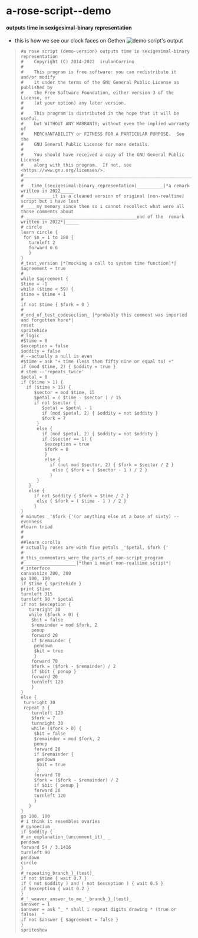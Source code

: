 # a-rose-script--demo
#### outputs time in sexigesimal-binary representation
- this is how we see our clock faces on Gethen
![demo script's output](https://user-images.githubusercontent.com/98284211/172931510-2ed1fa73-2949-4854-81e0-133784b6419a.png "rose script second59")

>```
>#a rose script (demo-version) outputs time in sexigesimal-binary representation
>#    Copyright (C) 2014-2022  irulanCorrino
>#
>#    This program is free software: you can redistribute it and/or modify
>#    it under the terms of the GNU General Public License as published by
>#    the Free Software Foundation, either version 3 of the License, or
>#    (at your option) any later version.
>#
>#    This program is distributed in the hope that it will be useful,
>#    but WITHOUT ANY WARRANTY; without even the implied warranty of
>#    MERCHANTABILITY or FITNESS FOR A PARTICULAR PURPOSE.  See the
>#    GNU General Public License for more details.
>#
>#    You should have received a copy of the GNU General Public License
>#    along with this program.  If not, see <https://www.gnu.org/licenses/>.
>#____________________________________________________________________________
>#
>#  _time_(sexigesimal-binary_representation)__________|*a remark written in 2022_____
># __________it is a cleaned version of original [non-realtime] script but i have lost
># ____my memory since then so i cannot recollect what were all those comments about
># __________________________________________end of the  remark written in 2022*|_____
># circle
>learn circle {
>  for $n = 1 to 180 {
>    turnleft 2
>    forward 0.6
>    }
> }
>#_test_version |*[mocking a call to system time function]*|
>$agreement = true
>#
>while $agreement {
>$time = -1
>while ($time < 59) {
>$time = $time + 1
>#
>if not $time { $fork = 0 }
>#
>#_end_of_test_codesection_ |*probably this comment was imported and forgotten here*|
>reset
>spritehide
>#_logic
>#$time = 0
>$exception = false
>$oddity = false
>#_--actually a null is even
>#$time = ask "+ time (less then fifty nine or equal to) +"
>if (mod $time, 2) { $oddity = true }
># stem --'repeats_twice'
>$petal = 0
>if ($time > 1) {
>   if ($time > 15) {
>      $sector = mod $time, 15
>      $petal = ( $time - $sector ) / 15
>      if not $sector {
>         $petal = $petal - 1
>         if (mod $petal, 2) { $oddity = not $oddity }
>         $fork = 7
>       }
>       else {
>         if (mod $petal, 2) { $oddity = not $oddity }
>         if ($sector == 1) {
>          $exception = true
>          $fork = 0
>          }
>          else {   
>            if (not mod $sector, 2) { $fork = $sector / 2 }
>             else { $fork = ( $sector - 1 ) / 2 }
>            }
>       }
>    }
>    else {
>      if not $oddity { $fork = $time / 2 }
>       else { $fork = ( $time - 1 ) / 2 }
>      }
> }
># minutes _'$fork {'(or anything else at a base of sixty) --evenness
>#learn triad
>#
>#
>##learn corolla
># actually roses are with five petals _'$petal, $fork {'
>#
>#_this_commentars_were_the_parts_of_non-script_program
>#____________________|*then i meant non-realtime script*|
>#_interface
>canvassize 200, 200
>go 100, 100
>if $time { spritehide }
>print $time
>turnleft 315
>turnleft 90 * $petal
>if not $exception {
>    turnright 30
>    while ($fork > 0) {
>     $bit = false
>     $remainder = mod $fork, 2
>     penup
>     forward 20
>     if $remainder {
>      pendown
>      $bit = true
>      }
>     forward 70
>     $fork = ($fork - $remainder) / 2 
>     if $bit { penup }
>     forward 20
>     turnleft 120
>     }
> }
> else {
>  turnright 30
>  repeat 3 {
>     turnleft 120
>     $fork = 7
>     turnright 30
>     while ($fork > 0) {
>      $bit = false
>      $remainder = mod $fork, 2
>      penup
>      forward 20
>      if $remainder {
>       pendown
>       $bit = true
>       }
>      forward 70
>      $fork = ($fork - $remainder) / 2 
>      if $bit { penup }
>      forward 20
>      turnleft 120
>      }
>    }
> }
>go 100, 100
># i think it resembles ovaries
># gynoecium _
>if $oddity {
>#_an_explanation_(uncomment_it)_ _
> pendown
> forward 54 / 3.1416
> turnleft 90
> pendown
> circle
> }
>#_repeating_branch_}_(test)_
>if not $time { wait 0.7 }
>if ( not $oddity ) and ( not $exception ) { wait 0.5 }
>if $exception { wait 0.2 }
>}
>#_'_weaver_answer_to_me_'_branch_}_(test)_
>$answer = 1
>$answer = ask "_ * shall i repeat digits drawing * (true or false) _"
>if not $answer { $agreement = false }
>}
>spriteshow
>```
